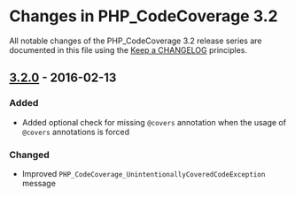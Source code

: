 # Changes in PHP_CodeCoverage 3.2

All notable changes of the PHP_CodeCoverage 3.2 release series are documented in this file using the [Keep a CHANGELOG](http://keepachangelog.com/) principles.

## [3.2.0] - 2016-02-13

### Added

- Added optional check for missing `@covers` annotation when the usage of `@covers` annotations is forced

### Changed

- Improved `PHP_CodeCoverage_UnintentionallyCoveredCodeException` message

[3.2.0]: https://github.com/sebastianbergmann/php-code-coverage/compare/3.1...3.2.0
